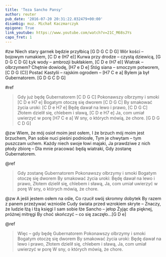 ```yaml
---
title: 'Teza Sancho Pansy'
author: reuter
pub_date: '2016-07-20 20:31:22.032479+00:00'
disambig: muz. Michał Kaczmarczyk
epigone: True
link_youtube: https://www.youtube.com/watch?v=21C_M68sJYs
capo_fret: 1
---
```


#zw
Niech stary garnek będzie przyłbicą [G D G C D G]
Wór kości – bojowym rumakiem, [C D e (H7 e)]
Kurwa przy drodze – czystą dziewicą, [G D G C D G]
Łyk wody – ambrozji bukłakiem, [C D e (H7 e)]
Wiatrak – olbrzymem? Chętnie dowiodę, [H7 e D e]
Stóg siana – smoczym potworem, [C D G (C)]
Postać Kastylii – rajskim ogrodem – [H7 C e a]
Bylem ja był Gubernatorem. [G D G C D G]

#ref
>Gdy już będę Gubernatorem [C D G C]
>Pokonawszy olbrzymy i smoki [C D e H7 e]
>Bogatym otoczę się dworem [C D G C]
>By smakować życia uroki: [C D e H7 e]
>Będę dawał na lewo i prawo, [C D G C]
>Złotem dzielił się, chlebem i sławą, [C D e H7 e]
>Ja, com umiał uwierzyć w porę [H7 C e a]
>W sny, o których mówią, że chore. [G D G C D G]

@zw
Wiem, że mój osioł moim jest osłem,
I że brzuch mój moim jest brzuchem,
Pan sobie nuci pieśni podniosłe,
Tym je chwytam – tym puszczam uchem.
Każdy niech swoje łowi majaki,
Ja prawdziwe z nich płody zbiorę –
Dla mnie pracować będą wiatraki,
Gdy zostanę Gubernatorem.

@ref
>Gdy zostanę Gubernatorem
>Pokonawszy olbrzymy i smoki
>Bogatym otoczę się dworem
>By smakować życia uroki:
>Będę dawał na lewo i prawo,
>Złotem dzielił się, chlebem i sławą,
>Ja, com umiał uwierzyć w porę
>W sny, o których mówią, że chore.

@zw
A jeśli jestem osłem na ośle,
Co rzucił swój skromny dobytek
By razem z panem przeżywać wzniośle
Cudy świata przed wzrokiem skryte –
Znaczy, że ludzie łżą i łżą księgi
I sam sobie łże Sancho – jełop
Żyjąc dla pięknej, próżnej mitręgi
By choć skończyć – co się zaczęło…[G D e]

@ref
>Więc – gdy będę Gubernatorem
>Pokonawszy olbrzymy i smoki
>Bogatym otoczę się dworem
>By smakować życia uroki:
>Będę dawał na lewo i prawo,
>Złotem dzielił się, chlebem i sławą,
>Ja, com umiał uwierzyć w porę
>W sny, o których mówią, że chore.